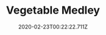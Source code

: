 ---
templateKey: blog-post
featuredpost: false
date: 2020-02-23T00:22:22.711Z
title: Vegetable Medley
description: This is very nutritious. 
type: cooking
sellPrice: 120
energy: 165
health: 74
featuredimage: /img/Vegetable_Medley.png
tags:
  - Tomato
  - Beet
  - edible
---